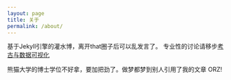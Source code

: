 ```yaml
---
layout: page
title: 关于
permalink: /about/
---
```


基于Jekyll引擎的灌水博，离开that圈子后可以乱发言了。
专业性的讨论请移步[考古与数据可视化](http://archinfo.sinaapp.com)

熊猫大学的博士学位不好拿，要加把劲了。做梦都梦到别人引用了我的文章 ORZ!

